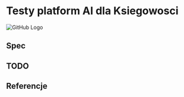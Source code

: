# Testy platform AI dla Ksiegowosci
![GitHub Logo](https://assets-cdn.github.com/images/modules/logos_page/Octocat.png)
## Spec

## TODO

## Referencje
